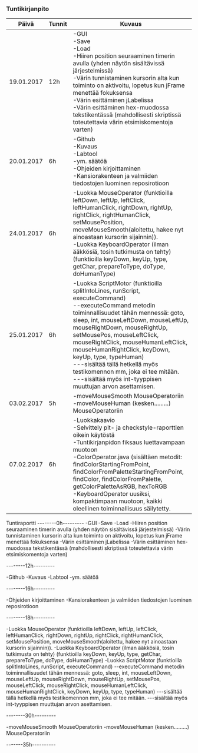 ### Tuntikirjanpito
Päivä | Tunnit | Kuvaus
--------------- | ----- | ------
19.01.2017 | 12h | -GUI<br>-Save<br>-Load<br>-Hiiren position seuraaminen timerin avulla (yhden näytön sisältävissä järjestelmissä)<br>-Värin tunnistaminen kursorin alta kun toiminto on aktivoitu, lopetus kun jFrame menettää fokuksensa<br>-Värin esittäminen jLabelissa<br>-Värin esittäminen hex-muodossa tekstikentässä (mahdollisesti skriptissä toteutettavia värin etsimiskomentoja varten)
20.01.2017 | 6h | -Github<br>-Kuvaus<br>-Labtool<br>-ym. säätöä<br>-Ohjeiden kirjoittaminen<br>-Kansiorakenteen ja valmiiden tiedostojen luominen reposirotioon
24.01.2017 | 6h | -Luokka MouseOperator (funktioilla leftDown, leftUp, leftClick, leftHumanClick, rightDown, rightUp, rightClick, rightHumanClick, setMousePosition, moveMouseSmooth(aloitettu, hakee nyt ainoastaan kursorin sijainnin)).<br>-Luokka KeyboardOperator (ilman ääkkösiä, tosin tutkimusta on tehty) (funktioilla keyDown, keyUp, type, getChar, prepareToType, doType, doHumanType)
25.01.2017 | 6h | -Luokka ScriptMotor (funktioilla splitIntoLines, runScript, executeCommand)<br>--executeCommand metodin toiminnallisuudet tähän mennessä: goto, sleep, int, mouseLeftDown, mouseLeftUp, mouseRightDown, mouseRightUp, setMousePos, mouseLeftClick, mouseRightClick, mouseHumanLeftClick, mouseHumanRightClick, keyDown, keyUp, type, typeHuman)<br>---sisältää tällä hetkellä myös testikomennon mm, joka ei tee mitään.<br>---sisältää myös int-tyyppisen muuttujan arvon asettamisen.
03.02.2017 | 5h | -moveMouseSmooth MouseOperatoriin<br>-moveMouseHuman (kesken.........) MouseOperatoriin
07.02.2017 | 6h | -Luokkakaavio<br>-Selvittely pit- ja checkstyle-raporttien oikein käytöstä<br>-Tuntikirjanpidon fiksaus luettavampaan muotoon<br>-ColorOperator.java (sisältäen metodit: findColorStartingFromPoint, findColorFromPaletteStartingFromPoint, findColor, findColorFromPalette, getColorPaletteAsRGB, hexToRGB<br>-KeyboardOperator uusiksi, kompaktimpaan muotoon, kaikki oleellinen toiminnallisuus säilytetty.<br>

Tuntiraportti
--------0h---------
-GUI
-Save
-Load
-Hiiren position seuraaminen timerin avulla (yhden näytön sisältävissä järjestelmissä)
-Värin tunnistaminen kursorin alta kun toiminto on aktivoitu, lopetus kun jFrame menettää fokuksensa
-Värin esittäminen jLabelissa
-Värin esittäminen hex-muodossa tekstikentässä (mahdollisesti skriptissä toteutettavia värin etsimiskomentoja varten)

--------12h---------

-Github
-Kuvaus
-Labtool
-ym. säätöä

--------16h---------

-Ohjeiden kirjoittaminen
-Kansiorakenteen ja valmiiden tiedostojen luominen reposirotioon

--------18h---------

-Luokka MouseOperator (funktioilla leftDown, leftUp, leftClick, leftHumanClick, rightDown, rightUp, rightClick, rightHumanClick, setMousePosition, moveMouseSmooth(aloitettu, hakee nyt ainoastaan kursorin sijainnin)).
-Luokka KeyboardOperator (ilman ääkkösiä, tosin tutkimusta on tehty) (funktioilla keyDown, keyUp, type, getChar, prepareToType, doType, doHumanType)
-Luokka ScriptMotor (funktioilla splitIntoLines, runScript, executeCommand)
--executeCommand metodin toiminnallisuudet tähän mennessä: goto, sleep, int, mouseLeftDown, mouseLeftUp, mouseRightDown, mouseRightUp, setMousePos, mouseLeftClick, mouseRightClick, mouseHumanLeftClick, mouseHumanRightClick, keyDown, keyUp, type, typeHuman)
---sisältää tällä hetkellä myös testikomennon mm, joka ei tee mitään.
---sisältää myös int-tyyppisen muuttujan arvon asettamisen.

--------30h---------

-moveMouseSmooth MouseOperatoriin
-moveMouseHuman (kesken.........) MouseOperatoriin

-------35h----------
